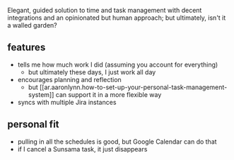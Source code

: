 


Elegant, guided solution to time and task management with decent integrations and an opinionated but human approach; but ultimately, isn't it a walled garden?

## features

- tells me how much work I did (assuming you account for everything)
  - but ultimately these days, I just work all day
- encourages planning and reflection
  - but [[ar.aaronlynn.how-to-set-up-your-personal-task-management-system]] can support it in a more flexible way
- syncs with multiple Jira instances

## personal fit

- pulling in all the schedules is good, but Google Calendar can do that
- if I cancel a Sunsama task, it just disappears
